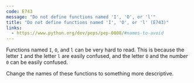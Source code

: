 ```yaml
---
code: E743
message: "Do not define functions named 'I', 'O', or 'l'"
title: "Do not define functions named 'I', 'O', or 'l' (E743)"
links:
  - https://www.python.org/dev/peps/pep-0008/#names-to-avoid
---
```


Functions named `I`, `O`, and `l` can be very hard to read. This is because the letter `I` and the letter `l` are easily confused, and the letter `O` and the number `0` can be easily confused.

Change the names of these functions to something more descriptive.
